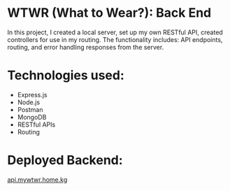 # WTWR (What to Wear?): Back End

In this project, I created a local server, set up my own RESTful API, created controllers for use in my routing. The functionality includes: API endpoints, routing, and error handling responses from the server.

# Technologies used:

- Express.js
- Node.js
- Postman
- MongoDB
- RESTful APIs
- Routing

# Deployed Backend:

[api.mywtwr.home.kg](https://api.mywtwr.home.kg)
